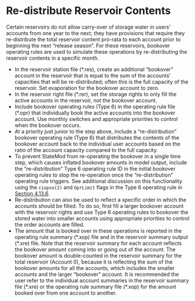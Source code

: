 # Re-distribute Reservoir Contents #

Certain reservoirs do not allow carry-over of storage water in users’ accounts from one year to the next; 
they have provisions that require they re-distribute the total reservoir content pro-rata to each account 
prior to beginning the next “release season”.  For these reservoirs, bookover operating rules are used to 
simulate these operations by re-distributing the reservoir contents in a specific month. 

* In the reservoir station file (\*.res), create an additional “bookover” account in the reservoir that is 
equal to the sum of the accounts’ capacities that will be re-distributed; often this is the full capacity of 
the reservoir.  Set evaporation for the bookover account to zero.
* In the reservoir right file (\*.rer), set the storage rights to only fill the active accounts in the 
reservoir, not the bookover account.
* Include bookover operating rules (Type 6) in the operating rule file (\*.opr) that individually book the 
active accounts into the bookover account. Use monthly switches and appropriate priorities to control when 
the bookover occurs. 
* At a priority just junior to the step above, include a “re-distribution” bookover operating rule (Type 6) 
that distributes the contents of the bookover account back to the individual user accounts based on the ratio 
of the account capacity compared to the full capacity. 
* To prevent StateMod from re-operating the bookover in a single time step, which causes inflated bookover 
amounts in model output, include the “re-distribution” Type 6 operating rule ID in the initial bookover 
operating rules to stop the re-operation once the “re-distribution” operating rule triggers.  See additional 
discussion on this functionality using the `ciopso(2)` and `OprLimit` flags in the Type 6 operating rule in 
[Section 4.13.6](../InputDescription/4136.md).
* Re-distribution can also be used to reflect a specific order in which the accounts should be filled. 
To do so, first fill a larger bookover account with the reservoir rights and use Type 6 operating rules to 
bookover the stored water into smaller accounts using appropriate priorities to control the order accounts 
are filled.
* The amount that is booked over in these operations is reported in the operating rule summary (\*.xop) 
file and in the reservoir summary output (\*.xre) file. Note that the reservoir summary for each account 
reflects the bookover amount coming into or going out of the account. The bookover amount is double-counted 
in the reservoir summary for the total reservoir (Account 0), because it is reflecting the sum of the bookover 
amounts for all the accounts, which includes the smaller accounts and the larger “bookover” account. It is 
recommended the user refer to the individual account summaries in the reservoir summary file (\*.xre) or the 
operating rule summary file (\*.xop) for the amount booked over from one account to another. 
